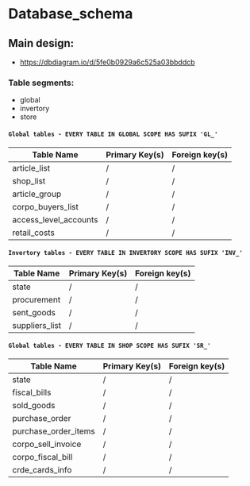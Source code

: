 # Database_schema

## Main design:

- https://dbdiagram.io/d/5fe0b0929a6c525a03bbddcb

### Table segments:
- global
- invertory
- store

#### `Global tables - EVERY TABLE IN GLOBAL SCOPE HAS SUFIX 'GL_'`

| Table Name | Primary Key(s) | Foreign key(s) |
| ----------- | ----------- | ----------- |
| article_list | / | / |
| shop_list | / | / |
| article_group | / | / |
| corpo_buyers_list | / | / |
| access_level_accounts | / | / |
| retail_costs | / | / |

#### `Invertory tables - EVERY TABLE IN INVERTORY SCOPE HAS SUFIX 'INV_'`

| Table Name | Primary Key(s) | Foreign key(s) |
| ----------- | ----------- | ----------- |
| state | / | / |
| procurement | / | / |
| sent_goods | / | / |
| suppliers_list | / | / |

#### `Global tables - EVERY TABLE IN SHOP SCOPE HAS SUFIX 'SR_'`

| Table Name | Primary Key(s) | Foreign key(s) |
| ----------- | ----------- | ----------- |
| state | / | / |
| fiscal_bills | / | / |
| sold_goods | / | / |
| purchase_order | / | / |
| purchase_order_items | / | / |
| corpo_sell_invoice | / | / |
| corpo_fiscal_bill | / | / |.
| crde_cards_info | / | / |
